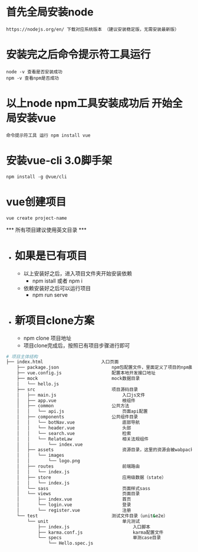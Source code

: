# 首先全局安装node
    https://nodejs.org/en/ 下载对应系统版本 （建议安装稳定版，无需安装最新版）

# 安装完之后命令提示符工具运行
    node -v 查看是否安装成功
    npm -v 查看npm是否成功
# 以上node npm工具安装成功后 开始全局安装vue
    命令提示符工具 运行 npm install vue

# 安装vue-cli 3.0脚手架
    npm install -g @vue/cli

# vue创建项目
    vue create project-name

*** 所有项目建议使用英文目录 ***

+ # 如果是已有项目
    - 以上安装好之后，进入项目文件夹开始安装依赖
        - npm istall 或者 npm i 
    + 依赖安装好之后可以运行项目
        - npm run serve
+ # 新项目clone方案
    + npm clone 项目地址
    + 项目clone完成后，按照已有项目步骤进行即可
    
``` bash
# 项目主体结构
├── index.html                      入口页面
    ├── package.json                    npm包配置文件，里面定义了项目的npm脚本，依赖包等信息
    ├── vue.config.js                   配置本地开发接口地址
    ├── mock                            mock数据目录
    │   └── hello.js
    ├── src                             项目源码目录    
    │   ├── main.js                         入口js文件
    │   ├── app.vue                         根组件
    │   ├── common                      公共方法
    │   │   └── api.js                      页面api配置
    │   ├── components                  公共组件目录
    │   │   └── botNav.vue                  底部导航
    │   │   └── header.vue                  头部
    │   │   └── search.vue                  检索
    │   │   └── RelateLaw                   相关法规组件
    │   │       └── index.vue               
    │   ├── assets                          资源目录，这里的资源会被wabpack构建
    │   │   └── images
    │   │       └── logo.png
    │   ├── routes                          前端路由
    │   │   └── index.js
    │   ├── store                           应用级数据（state）
    │   │   └── index.js
    │   └── sass                            页面样式sass
    │   └── views                           页面目录
    │       ├── index.vue                   首页
    │       └── login.vue                   登录
    │       └── register.vue                注册
    └── test                            测试文件目录（unit&e2e）
        └── unit                            单元测试
            ├── index.js                        入口脚本
            ├── karma.conf.js                   karma配置文件
            └── specs                           单测case目录
                └── Hello.spec.js
```


